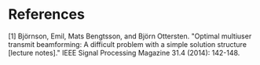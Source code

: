 # References

[1] Björnson, Emil, Mats Bengtsson, and Björn Ottersten. "Optimal multiuser transmit beamforming: A difficult problem with a simple solution structure [lecture notes]." IEEE Signal Processing Magazine 31.4 (2014): 142-148.
